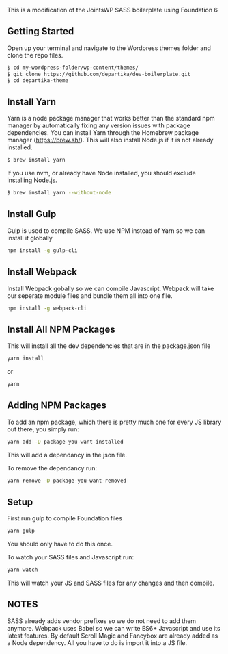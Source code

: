 This is a modification of the JointsWP SASS boilerplate using Foundation 6

## Getting Started 
Open up your terminal and navigate to the Wordpress themes folder and clone the repo files. 
```bash
$ cd my-wordpress-folder/wp-content/themes/
$ git clone https://github.com/departika/dev-boilerplate.git
$ cd departika-theme
```



## Install Yarn
Yarn is a node package manager that works better than the standard npm manager by automatically fixing any version issues with package dependencies. You can install Yarn through the Homebrew package manager (https://brew.sh/). This will also install Node.js if it is not already installed. 
```bash
$ brew install yarn
```
If you use nvm, or already have Node installed, you should exclude installing Node.js.
```bash
$ brew install yarn --without-node
```



## Install Gulp
Gulp is used to compile SASS. We use NPM instead of Yarn so we can install it globally
```bash
npm install -g gulp-cli
```



## Install Webpack
Install Webpack gobally so we can compile Javascript. Webpack will take our seperate module files and bundle them all into one file.
```bash
npm install -g webpack-cli
```



## Install All NPM Packages
This will install all the dev dependencies that are in the package.json file
```bash
yarn install 
```
or
```bash
yarn 
```



## Adding NPM Packages
To add an npm package, which there is pretty much one for every JS library out there, you simply run:
```bash
yarn add -D package-you-want-installed
```
This will add a dependancy in the json file.

To remove the dependancy run:
```bash
yarn remove -D package-you-want-removed
```


## Setup 
First run gulp to compile Foundation files
```bash
yarn gulp
```
You should only have to do this once.

To watch your SASS files and Javascript run:
```bash
yarn watch
```
This will watch your JS and SASS files for any changes and then compile.



## NOTES
SASS already adds vendor prefixes so we do not need to add them anymore.
Webpack uses Babel so we can write ES6+ Javascript and use its latest features.
By default Scroll Magic and Fancybox are already added as a Node dependency. All you have to do is import it into a JS file. 